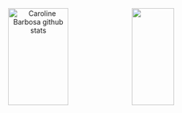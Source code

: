 <div align="center">  
  <img width="49%" height="195px" src="https://github-readme-stats.vercel.app/api?username=pablovitorr&show_icons=true&count_private=true&hide_border=true&title_color=ff91a4&icon_color=ff91a4&text_color=c9d1d9&bg_color=0d1117" alt="Caroline Barbosa github stats" /> 
  <img width="41%" height="195px" src="https://github-readme-stats.vercel.app/api/top-langs/?username=pablovitorr&layout=compact&hide_border=true&title_color=ff91a4&text_color=ff91a4&bg_color=0d1117" />
</div>
